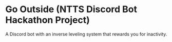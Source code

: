 # Go Outside (NTTS Discord Bot Hackathon Project)

A Discord bot with an inverse leveling system that rewards you for inactivity.
